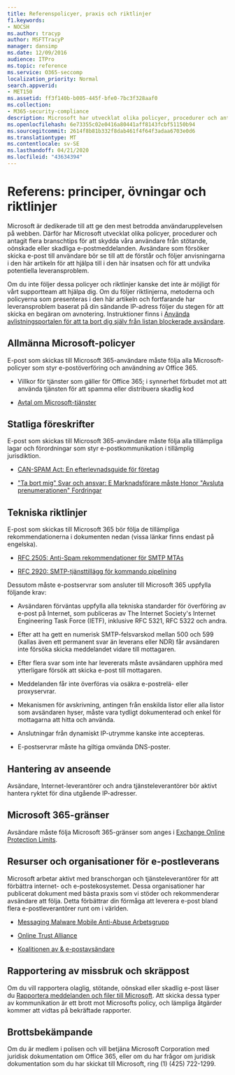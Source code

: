 ```yaml
---
title: Referenspolicyer, praxis och riktlinjer
f1.keywords:
- NOCSH
ms.author: tracyp
author: MSFTTracyP
manager: dansimp
ms.date: 12/09/2016
audience: ITPro
ms.topic: reference
ms.service: O365-seccomp
localization_priority: Normal
search.appverid:
- MET150
ms.assetid: ff3f140b-b005-445f-bfe0-7bc3f328aaf0
ms.collection:
- M365-security-compliance
description: Microsoft har utvecklat olika policyer, procedurer och antagit flera metodtips för branschen för att skydda våra användare från stötande, oönskad eller skadlig e-post.
ms.openlocfilehash: 6e73355c02e0416a80441aff8143fcbf51150b94
ms.sourcegitcommit: 2614f8b81b332f8dab461f4f64f3adaa6703e0d6
ms.translationtype: MT
ms.contentlocale: sv-SE
ms.lasthandoff: 04/21/2020
ms.locfileid: "43634394"
---
```

# <a name="reference-policies-practices-and-guidelines"></a>Referens: principer, övningar och riktlinjer

Microsoft är dedikerade till att ge den mest betrodda användarupplevelsen på webben. Därför har Microsoft utvecklat olika policyer, procedurer och antagit flera branschtips för att skydda våra användare från stötande, oönskade eller skadliga e-postmeddelanden. Avsändare som försöker skicka e-post till användare bör se till att de förstår och följer anvisningarna i den här artikeln för att hjälpa till i den här insatsen och för att undvika potentiella leveransproblem.

Om du inte följer dessa policyer och riktlinjer kanske det inte är möjligt för vårt supportteam att hjälpa dig. Om du följer riktlinjerna, metoderna och policyerna som presenteras i den här artikeln och fortfarande har leveransproblem baserat på din sändande IP-adress följer du stegen för att skicka en begäran om avnotering. Instruktioner finns i [Använda avlistningsportalen för att ta bort dig själv från listan blockerade avsändare](use-the-delist-portal-to-remove-yourself-from-the-office-365-blocked-senders-lis.md).

## <a name="general-microsoft-policies"></a>Allmänna Microsoft-policyer

E-post som skickas till Microsoft 365-användare måste följa alla Microsoft-policyer som styr e-postöverföring och användning av Office 365.

- Villkor för tjänster som gäller för Office 365; i synnerhet förbudet mot att använda tjänsten för att spamma eller distribuera skadlig kod

- [Avtal om Microsoft-tjänster](https://www.microsoft.com/servicesagreement/)

## <a name="governmental-regulations"></a>Statliga föreskrifter

E-post som skickas till Microsoft 365-användare måste följa alla tillämpliga lagar och förordningar som styr e-postkommunikation i tillämplig jurisdiktion.

- [CAN-SPAM Act: En efterlevnadsguide för företag](https://www.ftc.gov/tips-advice/business-center/guidance/can-spam-act-compliance-guide-business)

- ["Ta bort mig" Svar och ansvar: E Marknadsförare måste Honor "Avsluta prenumerationen" Fordringar](https://www.lawpublish.com/ftc-emai-marketers-unsubscribe-claims.mdl)

## <a name="technical-guidelines"></a>Tekniska riktlinjer

E-post som skickas till Microsoft 365 bör följa de tillämpliga rekommendationerna i dokumenten nedan (vissa länkar finns endast på engelska).

- [RFC 2505: Anti-Spam rekommendationer för SMTP MTAs](https://www.ietf.org/rfc/rfc2505.txt)

- [RFC 2920: SMTP-tjänsttillägg för kommando pipelining](https://www.ietf.org/rfc/rfc2920.txt)

Dessutom måste e-postservrar som ansluter till Microsoft 365 uppfylla följande krav:

- Avsändaren förväntas uppfylla alla tekniska standarder för överföring av e-post på Internet, som publiceras av The Internet Society's Internet Engineering Task Force (IETF), inklusive RFC 5321, RFC 5322 och andra.

- Efter att ha gett en numerisk SMTP-felsvarskod mellan 500 och 599 (kallas även ett permanent svar än leverans eller NDR) får avsändaren inte försöka skicka meddelandet vidare till mottagaren.

- Efter flera svar som inte har levererats måste avsändaren upphöra med ytterligare försök att skicka e-post till mottagaren.

- Meddelanden får inte överföras via osäkra e-postrelä- eller proxyservrar.

- Mekanismen för avskrivning, antingen från enskilda listor eller alla listor som avsändaren hyser, måste vara tydligt dokumenterad och enkel för mottagarna att hitta och använda.

- Anslutningar från dynamiskt IP-utrymme kanske inte accepteras.

- E-postservrar måste ha giltiga omvända DNS-poster.

## <a name="reputation-management"></a>Hantering av anseende

Avsändare, Internet-leverantörer och andra tjänsteleverantörer bör aktivt hantera ryktet för dina utgående IP-adresser.

## <a name="microsoft-365-limits"></a>Microsoft 365-gränser

Avsändare måste följa Microsoft 365-gränser som anges i [Exchange Online Protection Limits](https://docs.microsoft.com/office365/servicedescriptions/exchange-online-protection-service-description/exchange-online-protection-limits).

## <a name="email-delivery-resources-and-organizations"></a>Resurser och organisationer för e-postleverans

Microsoft arbetar aktivt med branschorgan och tjänsteleverantörer för att förbättra internet- och e-postekosystemet. Dessa organisationer har publicerat dokument med bästa praxis som vi stöder och rekommenderar avsändare att följa. Detta förbättrar din förmåga att leverera e-post bland flera e-postleverantörer runt om i världen.

- [Messaging Malware Mobile Anti-Abuse Arbetsgrupp](https://www.m3aawg.org/)

- [Online Trust Alliance](https://www.otalliance.org/resources)

- [Koalitionen av &amp; e-postavsändare](https://www.espcoalition.org/)

## <a name="abuse-and-spam-reporting"></a>Rapportering av missbruk och skräppost

Om du vill rapportera olaglig, stötande, oönskad eller skadlig e-post läser du [Rapportera meddelanden och filer till Microsoft](report-junk-email-messages-to-microsoft.md). Att skicka dessa typer av kommunikation är ett brott mot Microsofts policy, och lämpliga åtgärder kommer att vidtas på bekräftade rapporter.

## <a name="law-enforcement"></a>Brottsbekämpande

Om du är medlem i polisen och vill betjäna Microsoft Corporation med juridisk dokumentation om Office 365, eller om du har frågor om juridisk dokumentation som du har skickat till Microsoft, ring (1) (425) 722-1299.
